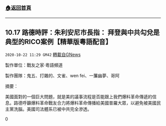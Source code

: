 ###  [:house:返回首頁](https://github.com/ourhimalayas/txt)
---

## 10.17 路德時評：朱利安尼市長指： 拜登與中共勾兌是典型的RICO案例【精華版粵語配音】
`2020-10-22 11:29 GM42` [轉載自GNews](https://gnews.org/zh-hant/440459/)

製作單位：戰友之家·粵語頻道

製作團隊：鬼五、打雜的、文雀、wen fei、一簾幽夢、哥阿



摘要：

美國面對的一個巨大問題，就是美的議事流程是否能跟上我們爆料革命傳遞的信息。路德呼籲爆料革命戰友合力將爆料革命傳播給美國普羅大眾，以避免被美國民主黨洗腦。美國司法體系已被中共完全滲透。

0
